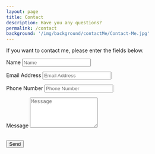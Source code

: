 ```yaml
---
layout: page
title: Contact
description: Have you any questions? 
permalink: /contact
background: '/img/background/contactMe/Contact-Me.jpg'
---
```


If you want to contact me, please enter the fields below.


<form id="formaction" method="POST">
      <div class="control-group">
    <div class="form-group floating-label-form-group controls">
      <label>Name</label>
      <input type="text" name="Name" class="form-control" placeholder="Name" id="name">
      <p class="help-block text-danger"></p>
    </div>
  </div>
  <div class="control-group">
    <div class="form-group floating-label-form-group controls">
      <label>Email Address</label>
      <input type="email" name="Email" class="form-control" placeholder="Email Address" id="email" required data-validation-required-message="Please enter your email address.">
      <p class="help-block text-danger"></p>
    </div>
  </div>
  <div class="control-group">
    <div class="form-group floating-label-form-group controls">
      <label>Phone Number</label>
      <input type="tel" name="Phone Number" class="form-control" placeholder="Phone Number" id="email">
      <p class="help-block text-danger"></p>
    </div>
  </div>
  <div class="control-group">
    <div class="form-group floating-label-form-group controls">
      <label>Message</label>
      <textarea name="Message" rows="5" class="form-control" placeholder="Message" id="message" required data-validation-required-message="Please enter a message."></textarea>
      <p class="help-block text-danger"></p>
    </div>
  </div>
  <br>
  <div id="success"></div>
  <div class="form-group">
    <button type="submit" class="btn btn-primary" id="sendMessageButton">Send</button>
  </div>
</form>

<script>
    var contactform =  document.getElementById('formaction');
    contactform.setAttribute('action', '//formspree.io/' + 'bartekstep' + '@' + 'gmail' + '.' + 'com');
</script>